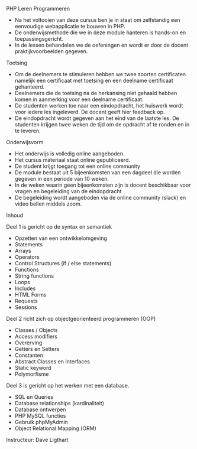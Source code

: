 PHP Leren Programmeren

- Na het voltooien van deze cursus ben je in staat om zelfstandig een eenvoudige webapplicatie te bouwen in PHP. 
- De onderwijsmethode die we in deze module hanteren is hands-on en toepassingsgericht. 
- In de lessen behandelen we de oefeningen en wordt er door de docent praktijkvoorbeelden gegeven.

Toetsing

- Om de deelnemers te stimuleren hebben we twee soorten certificaten namelijk een certificaat met toetsing en een deelname certificaat gehanteerd.   
- Deelnemers die de toetsing na de herkansing niet gehaald hebben komen in aanmerking voor een deelname certificaat.       
- De studenten werken toe naar een eindopdracht, het huiswerk wordt voor iedere les ingeleverd. De docent geeft hier feedback op.
- De eindopdracht wordt gegeven aan het eind van de laatste les. De studenten krijgen twee weken de tijd om de opdracht af te ronden en in te leveren.

Onderwijsvorm

- Het onderwijs is volledig online aangeboden. 
- Het cursus materiaal staat online gepubliceerd.
- De student krijgt toegang tot een online community
- De module bestaat uit 5 bijeenkomsten van een dagdeel die worden gegeven in een periode van 10 weken. 
- In de weken waarin geen bijeenkomsten zijn is docent beschikbaar voor vragen en begeleiding van de eindopdracht 
- De begeleiding wordt aangeboden via de online community (slack) en video bellen middels zoom.

Inhoud

Deel 1 is gericht op de syntax en semantiek

- Opzetten van een ontwikkelomgeving
- Statements 
- Arrays
- Operators
- Control Structures (if / else statements)
- Functions
- String functions
- Loops
- Includes
- HTML Forms
- Requests
- Sessions

Deel 2 richt zich op objectgeorienteerd programmeren (OOP)

- Classes / Objects
- Access modifiers
- Overerving 
- Getters en Setters
- Constanten
- Abstract Classes en Interfaces
- Static keyword
- Polymorfisme

Deel 3 is gericht op het werken met een database.

- SQL en Queries 
- Database relationships (kardinaliteit)
- Database ontwerpen
- PHP MySQL functies
- Gebruik phpMyAdmin
- Object Relational Mapping (ORM)

Instructeur: Dave Ligthart
